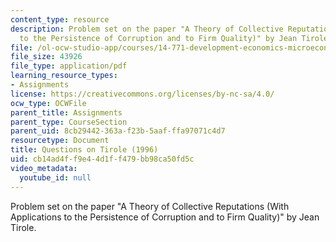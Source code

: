 ```yaml
---
content_type: resource
description: Problem set on the paper "A Theory of Collective Reputations (With Applications
  to the Persistence of Corruption and to Firm Quality)" by Jean Tirole.
file: /ol-ocw-studio-app/courses/14-771-development-economics-microeconomic-issues-and-policy-models-fall-2008/cb14ad4ff9e44d1ff479bb98ca50fd5c_assn6.pdf
file_size: 43926
file_type: application/pdf
learning_resource_types:
- Assignments
license: https://creativecommons.org/licenses/by-nc-sa/4.0/
ocw_type: OCWFile
parent_title: Assignments
parent_type: CourseSection
parent_uid: 8cb29442-363a-f23b-5aaf-ffa97071c4d7
resourcetype: Document
title: Questions on Tirole (1996)
uid: cb14ad4f-f9e4-4d1f-f479-bb98ca50fd5c
video_metadata:
  youtube_id: null
---
```

Problem set on the paper "A Theory of Collective Reputations (With Applications to the Persistence of Corruption and to Firm Quality)" by Jean Tirole.